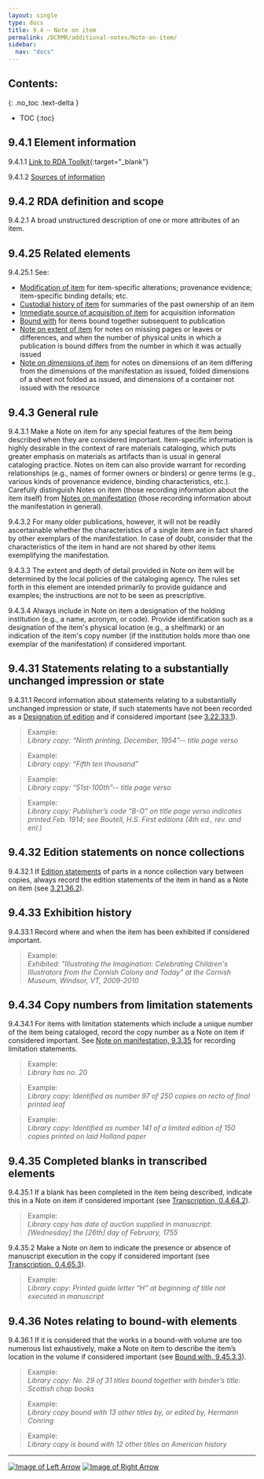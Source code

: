 ```yaml
---
layout: single
type: docs
title: 9.4 — Note on item
permalink: /DCRMR/additional-notes/Note-on-item/
sidebar:
  nav: "docs"
---
```


## Contents:
{: .no_toc .text-delta }

- TOC
{:toc}

## 9.4.1 Element information

<a name="9.4.1.1">9.4.1.1</a> [Link to RDA Toolkit](https://access.rdatoolkit.org/Content/Index?externalId=en-US_ala-d135d10a-4888-3955-bdb7-30a23c1add97){:target="_blank"}

<a name="9.4.1.2">9.4.1.2</a> [Sources of information](/DCRMR/additional-notes/#9011-sources-of-information)

## 9.4.2 RDA definition and scope

<a name="9.4.2.1">9.4.2.1</a> A broad unstructured description of one or more attributes of an item.

## 9.4.25 Related elements

<a name="9.4.25.1">9.4.25.1</a> See:

+ [Modification of item](/DCRMR/additional-notes/Modification-of-item/) for item-specific alterations; provenance evidence; item-specific binding details; etc.
+ [Custodial history of item](/DCRMR/additional-notes/Custodial-history-of-item/) for summaries of the past ownership of an item
+ [Immediate source of acquisition of item](/DCRMR/additional-notes/Immediate-source-of-acquisition-of-item/) for acquisition information
+ [Bound with](/DCRMR/additional-notes/Bound-with/) for items bound together subsequent to publication
+ [Note on extent of item](/DCRMR/additional-notes/Note-on-extent-of-item/) for notes on missing pages or leaves or differences, and when the number of physical units in which a publication is bound differs from the number in which it was actually issued
+ [Note on dimensions of item](/DCRMR/additional-notes/Note-on-dimensions-of-item/) for notes on dimensions of an item differing from the dimensions of the manifestation as issued, folded dimensions of a sheet not folded as issued, and dimensions of a container not issued with the resource

## 9.4.3 General rule

<a name="9.4.3.1">9.4.3.1</a> Make a Note on item for any special features of the item being described when they are considered important. Item-specific information is highly desirable in the context of rare materials cataloging, which puts greater emphasis on materials as artifacts than is usual in general cataloging practice. Notes on item can also provide warrant for recording relationships (e.g., names of former owners or binders) or genre terms (e.g., various kinds of provenance evidence, binding characteristics, etc.). Carefully distinguish Notes on item (those recording information about the item itself) from [Notes on manifestation](/DCRMR/additional-notes/Note-on-manifestation) (those recording information about the manifestation in general).

<a name="9.4.3.2">9.4.3.2</a> For many older publications, however, it will not be readily ascertainable whether the characteristics of a single item are in fact shared by other exemplars of the manifestation. In case of doubt, consider that the characteristics of the item in hand are not shared by other items exemplifying the manifestation.

<a name="9.4.3.3">9.4.3.3</a> The extent and depth of detail provided in Note on item will be determined by the local policies of the cataloging agency. The rules set forth in this element are intended primarily to provide guidance and examples; the instructions are not to be seen as prescriptive.

<a name="9.4.3.4">9.4.3.4</a> Always include in Note on item a designation of the holding institution (e.g., a name, acronym, or code). Provide identification such as a designation of the item's physical location (e.g., a shelfmark) or an indication of the item's copy number (if the institution holds more than one exemplar of the manifestation) if considered important.

## 9.4.31 Statements relating to a substantially unchanged impression or state

<a name="9.4.31.1">9.4.31.1</a> Record information about statements relating to a substantially unchanged impression or state, if such statements have not been recorded as a [Designation of edition](/DCRMR/edition/Designation-of-edition/) and if considered important (see [3.22.33.1](/DCRMR/edition/Designation-of-edition/#3.22.33.1)).

>Example:  
><CITE>Library copy: “Ninth printing, December, 1954”-- title page verso</CITE>

>Example:  
><CITE>Library copy: “Fifth ten thousand”</CITE>

>Example:  
><CITE>Library copy: “51st-100th”-- title page verso</CITE>

>Example:  
><CITE>Library copy: Publisher’s code “B-O” on title page verso indicates printed Feb. 1914; see Boutell, H.S. First editions (4th ed., rev. and enl.)</CITE>

## 9.4.32 Edition statements on nonce collections

<a name="9.4.32.1">9.4.32.1</a> If [Edition statements](/DCRMR/edition/Edition-statement/) of parts in a nonce collection vary between copies, always record the edition statements of the item in hand as a Note on item (see [3.21.36.2](/DCRMR/edition/Edition-statement/#3.21.36.2)).

## 9.4.33 Exhibition history

<a name="9.4.33.1">9.4.33.1</a> Record where and when the item has been exhibited if considered important.

>Example:  
><CITE>Exhibited: "Illustrating the Imagination: Celebrating Children's Illustrators from the Cornish Colony and Today" at the Cornish Museum, Windsor, VT, 2009-2010</CITE>

## 9.4.34 Copy numbers from limitation statements

<a name="9.4.34.1">9.4.34.1</a> For items with limitation statements which include a unique number of the item being cataloged, record the copy number as a Note on item if considered important. See [Note on manifestation, 9.3.35](/DCRMR/additional-notes/Note-on-manifestation/#9335-limitation-statements) for recording limitation statements.

>Example:  
><CITE>Library has no. 20</CITE>

>Example:  
><CITE>Library copy: Identified as number 97 of 250 copies on recto of final printed leaf</CITE>

>Example:  
><CITE>Library copy: Identified as number 141 of a limited edition of 150 copies printed on laid Holland paper</CITE>

## 9.4.35 Completed blanks in transcribed elements

<a name="9.4.35.1">9.4.35.1</a> If a blank has been completed in the item being described, indicate this in a Note on item if considered important (see [Transcription, 0.4.64.2](/DCRMR/general-rules/Transcription/#0.4.64.2)).

>Example:  
><CITE>Library copy has date of auction supplied in manuscript: [Wednesday] the [26th] day of February, 1755</CITE>

<a name="9.4.35.2">9.4.35.2</a> Make a Note on item to indicate the presence or absence of manuscript execution in the copy if considered important (see [Transcription, 0.4.65.3](/DCRMR/general-rules/Transcription/#0.4.65.3)).

>Example:  
><CITE>Library copy: Printed guide letter “H” at beginning of title not executed in manuscript</CITE>

## 9.4.36 Notes relating to bound-with elements

<a name="9.4.36.1">9.4.36.1</a> If it is considered that the works in a bound-with volume are too numerous list exhaustively, make a Note on item to describe the item’s location in the volume if considered important (see [Bound with, 9.45.3.3](/DCRMR/additional-notes/Bound-with/#9.45.3.3)).

>Example:  
><CITE>Library copy: No. 29 of 31 titles bound together with binder’s title: Scottish chap books</CITE>

>Example:  
><CITE>Library copy bound with 13 other titles by, or edited by, Hermann Conring</CITE>

>Example:  
><CITE>Library copy is bound with 12 other titles on American history</CITE>

---

[![Image of Left Arrow](https://rbms-bsc.github.io/DCRMR/assets/pictures/navigation/Arrow_Left.png "9.34 — Issued with")](/DCRMR/additional-notes/Issued-with/) [![Image of Right Arrow](https://rbms-bsc.github.io/DCRMR/assets/pictures/navigation/Arrow_Right.png "9.41 — Modification of item")](/DCRMR/additional-notes/Modification-of-item/)